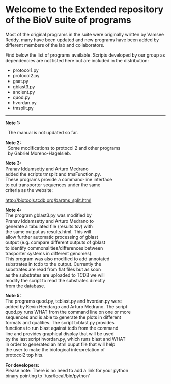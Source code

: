 # Welcome to the Extended repository of the BioV suite of programs

Most of the original programs in the suite were originally written by Vamsee Reddy, many have been updated and new programs have been added by different members of the lab and collaborators.

Find below the list of programs available. Scripts developed by our group as dependencies are not listed here but are included in the distribution:  

<ul>
  <li>protocol1.py</li>  
  <li>protocol2.py</li>  
  <li>gsat.py</li>  
  <li>gblast3.py</li>  
  <li>ancient.py</li>  
  <li>quod.py</li>  
  <li>hvordan.py</li>  
  <li>tmsplit.py</li>  
</ul>

---  

**Note 1:**  

&nbsp;&nbsp;The manual is not updated so far.  

**Note 2:**  
&nbsp;&nbsp;Some modifications to protocol 2 and other programs    
&nbsp;&nbsp;by Gabriel Moreno-Hagelsieb.   

**Note 3:**  
  Pranav Iddamsetty and Arturo Medrano  
  added the scripts tmsplit and tmsFunction.py.  
  These programs provide a command-line interface  
  to cut transporter sequences under the same   
  criteria as the website:  

  http://biotools.tcdb.org/bartms_split.html  

**Note 4:**  
  The program gblast3.py was modified by  
  Pranav Iddamsetty and Arturo Medrano to  
  generate a tabulated file (results.tsv) with  
  the same output as results.html. This will  
  allow further automatic processing of gblast  
  output (e.g. compare different outputs of gblast  
  to identify commonalities/differences between  
  trasporter systems in different genomes).   
  This program was also modified to add annotated  
  substrates in tcdb to the output. Currently the  
  substrates are read from flat files but as soon  
  as the substrates are uploaded to TCDB we will  
  modify the script to read the substrates directly  
  from the database.  

**Note 5:**  
  The programs quod.py, tcblast.py and hvordan.py were  
  added by Kevin Hendargo and Arturo Medrano. The script  
  quod.py runs WHAT from the command line on one or more  
  sequences and is able to generate the plots in different  
  formats and qualities. The script tcblast.py provides  
  functions to run blast against tcdb from the command  
  line and provides graphical display that will be used  
  by the last script hvordan.py, which runs blast and WHAT  
  in order to generated an html ouput file that will help  
  the user to make the biological interpretation of  
  protocol2 top hits.  

**For developers:**  
  Please note: There is no need to add a link for your python   
  binary pointing to '/usr/local/bin/python'  
